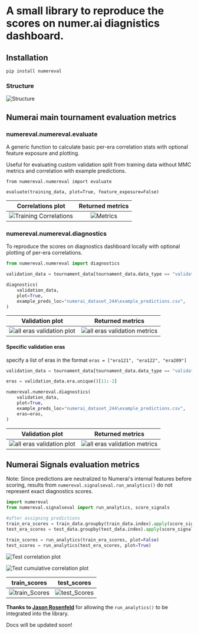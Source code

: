 # A small library to reproduce the scores on numer.ai diagnistics dashboard.

## Installation

`pip install numereval`

### Structure

![Structure](https://raw.githubusercontent.com/parmarsuraj99/numereval/master/images/numereval_structure.png)

## Numerai main tournament evaluation metrics

### numereval.numereval.evaluate

A generic function to calculate basic per-era correlation stats with optional feature exposure and plotting.

Useful for evaluating custom validation split from training data without MMC metrics and correlation with example predictions.

```
from numereval.numereval import evaluate

evaluate(training_data, plot=True, feature_exposure=False)
```

Correlations plot      |  Returned metrics
:-------------------------:|:-------------------------:
![Training Correlations](https://github.com/parmarsuraj99/numereval/raw/master/images/training_eval.png)  |  ![Metrics](https://raw.githubusercontent.com/parmarsuraj99/numereval/master/images/evaluate_metrics.png)

### numereval.numereval.diagnostics

To reproduce the scores on diagnostics dashboard locally with optional plotting of per-era correlations.

```python
from numereval.numereval import diagnostics

validation_data = tournament_data[tournament_data.data_type == "validation"]

diagnostics(
    validation_data,
    plot=True,
    example_preds_loc="numerai_dataset_244\example_predictions.csv",
)

```

Validation plot             |  Returned metrics
:-------------------------:|:-------------------------:
![all eras validation plot](https://raw.githubusercontent.com/parmarsuraj99/numereval/master/images/nmr_eval.png)  |  ![all eras validation metrics](https://raw.githubusercontent.com/parmarsuraj99/numereval/master/images/numertest.png)

#### Specific validation eras

specify a list of eras in the format `eras = ["era121", "era122", "era209"]`

```python
validation_data = tournament_data[tournament_data.data_type == "validation"]

eras = validation_data.era.unique()[11:-2]

numereval.numereval.diagnostics(
    validation_data,
    plot=True,
    example_preds_loc="numerai_dataset_244\example_predictions.csv",
    eras=eras,
)

```

Validation plot             |  Returned metrics
:-------------------------:|:-------------------------:
![all eras validation plot](https://raw.githubusercontent.com/parmarsuraj99/numereval/master/images/nmr_eval_some_eras.png)  |  ![all eras validation metrics](https://raw.githubusercontent.com/parmarsuraj99/numereval/master/images/numertest_specific_eras.png)


## Numerai Signals evaluation metrics

Note: Since predictions are neutralized to Numerai's internal features before scoring, results from `numereval.signalseval.run_analytics()` do not represent exact diagnostics scores.


```python
import numereval
from numereval.signalseval import run_analytics, score_signals

#after assigning predictions
train_era_scores = train_data.groupby(train_data.index).apply(score_signals)
test_era_scores = test_data.groupby(test_data.index).apply(score_signals)

train_scores = run_analytics(train_era_scores, plot=False)
test_scores = run_analytics(test_era_scores, plot=True)

```

![Test correlation plot](https://raw.githubusercontent.com/parmarsuraj99/numereval/master/images/signals_test_corr.png)


![Test cumulative correlation plot](https://raw.githubusercontent.com/parmarsuraj99/numereval/master/images/signals_test_cumulative.png)

train_scores            |  test_scores
:-------------------------:|:-------------------------:
![train_Scores](https://raw.githubusercontent.com/parmarsuraj99/numereval/master/images/signals_train_scores.png)  |  ![test_Scores](https://raw.githubusercontent.com/parmarsuraj99/numereval/master/images/signals_test_scores.png)


**Thanks to [Jason Rosenfeld](https://twitter.com/jrosenfeld13)** for allowing the `run_analytics()` to be integrated into the library.

Docs will be updated soon!
